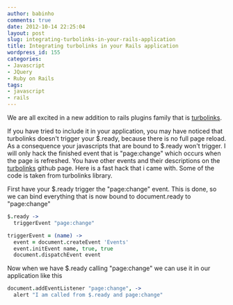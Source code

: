 ```yaml
---
author: babinho
comments: true
date: 2012-10-14 22:25:04
layout: post
slug: integrating-turbolinks-in-your-rails-application
title: Integrating turbolinks in your Rails application
wordpress_id: 155
categories:
- Javascript
- JQuery
- Ruby on Rails
tags:
- javascript
- rails
---
```


We are all excited in a new addition to rails plugins family that is [turbolinks](http://github.com/rails/turbolinks).

If you have tried to include it in your application, you may have noticed that turbolinks doesn't trigger your $.ready, because there is no full page reload. As a consequence your javascripts that are bound to $.ready won't trigger. I will only hack the finished event that is "page:change" which occurs when the page is refreshed. You have other events and their descriptions on the [turbolinks](http://github.com/rails/turbolinks) github page. Here is a fast hack that i came with. Some of the code is taken from turbolinks library.

First have your $.ready trigger the "page:change" event. This is done, so we can bind everything that is now bound to document.ready to "page:change"

```coffeescript
$.ready ->
  triggerEvent "page:change"

triggerEvent = (name) ->
  event = document.createEvent 'Events'
  event.initEvent name, true, true
  document.dispatchEvent event
```

Now when we have $.ready calling "page:change" we can use it in our application like this

```coffeescript
document.addEventListener "page:change", ->
  alert "I am called from $.ready and page:change"
```
